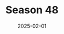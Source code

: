 ---
title: 'Season 48'
date: '2025-02-01'
params:
  season_image: /static/images/Season48/Survivor48.webp
  randomized_list_image: /static/images/Season48/Season48RandomList.png
  
  players:
    - player_name: Adam
      contestants:
        - contestant: Chrissy Sarnowsky
          eliminated: true
        - contestant: Kyle Fraser
          eliminated: false

    - player_name: Branden
      contestants:
        - contestant: Sai Hughley
          eliminated: true
        - contestant: Mitch Guerra
          eliminated: false

    - player_name: Brittany
      contestants:
        - contestant: Kamilla Karthigesu
          eliminated: false
        - contestant: Charity Nelms
          eliminated: true

    - player_name: Cynthia
      contestants:
        - contestant: Joe Hunter
          eliminated: false
        - contestant: Justin Pioppi
          eliminated: true

    - player_name: Dawson
      contestants:
        - contestant: Star Toomey
          eliminated: false
        - contestant: Kevin Leung
          eliminated: true

    - player_name: Dylene
      contestants:
        - contestant: Thomas Krottinger
          eliminated: true
        - contestant: Bianca Roses
          eliminated: true

    - player_name: Iona
      contestants:
        - contestant: Shauhin Davari
          eliminated: false
        - contestant: David Kinne
          eliminated: false

    - player_name: Kaylyn
      contestants:
        - contestant: Eva Erickson
          eliminated: false
        - contestant: Cedrek McFadden
          eliminated: true

    - player_name: Randy
      contestants:
        - contestant: Stephanie Berger
          eliminated: true
        - contestant: Mary Zheng
          eliminated: false
---